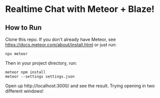 # Realtime Chat with Meteor + Blaze!

## How to Run
Clone this repo. If you don't already have Meteor, see https://docs.meteor.com/about/install.html or just run:

```
npx meteor
```

Then in your project directory, run:

```
meteor npm install
meteor --settings settings.json
```

Open up http://localhost:3000/ and see the result. Trying opening in two different windows!